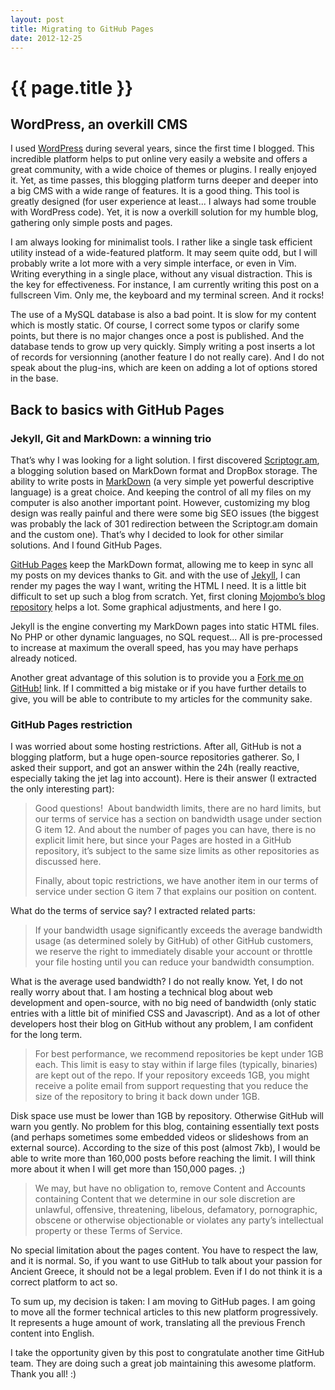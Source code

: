 ```yaml
---
layout: post
title: Migrating to GitHub Pages
date: 2012-12-25
---
```


# {{ page.title }}

## WordPress, an overkill CMS

I used [WordPress](http://wordpress.org) during several years, since the first time I blogged. This incredible platform helps to put online very easily a website and offers a great community, with a wide choice of themes or plugins. I really enjoyed it. Yet, as time passes, this blogging platform turns deeper and deeper into a big CMS with a wide range of features. It is a good thing. This tool is greatly designed (for user experience at least... I always had some trouble with WordPress code). Yet, it is now a overkill solution for my humble blog, gathering only simple posts and pages.

I am always looking for minimalist tools. I rather like a single task efficient utility instead of a wide-featured platform. It may seem quite odd, but I will probably write a lot more with a very simple interface, or even in Vim. Writing everything in a single place, without any visual distraction. This is the key for effectiveness. For instance, I am currently writing this post on a fullscreen Vim. Only me, the keyboard and my terminal screen. And it rocks!

The use of a MySQL database is also a bad point. It is slow for my content which is mostly static. Of course, I correct some typos or clarify some points, but there is no major changes once a post is published. And the database tends to grow up very quickly. Simply writing a post inserts a lot of records for versionning (another feature I do not really care). And I do not speak about the plug-ins, which are keen on adding a lot of options stored in the base.

## Back to basics with GitHub Pages

### Jekyll, Git and MarkDown: a winning trio

That’s why I was looking for a light solution. I first discovered [Scriptogr.am](http://scriptogr.am), a blogging solution based on MarkDown format and DropBox storage. The ability to write posts in [MarkDown](http://en.wikipedia.org/wiki/Markdown) (a very simple yet powerful descriptive language) is a great choice. And keeping the control of all my files on my computer is also another important point. However, customizing my blog design was really painful and there were some big SEO issues (the biggest was probably the lack of 301 redirection between the Scriptogr.am domain and the custom one). That’s why I decided to look for other similar solutions. And I found GitHub Pages.

[GitHub Pages](http://pages.github.com/) keep the MarkDown format, allowing me to keep in sync all my posts on my devices thanks to Git. and with the use of [Jekyll](https://github.com/mojombo/jekyll), I can render my pages the way I want, writing the HTML I need. It is a little bit difficult to set up such a blog from scratch. Yet, first cloning [Mojombo’s blog repository](https://github.com/mojombo/mojombo.github.com) helps a lot. Some graphical adjustments, and here I go.

Jekyll is the engine converting my MarkDown pages into static HTML files. No PHP or other dynamic languages, no SQL request... All is pre-processed to increase at maximum the overall speed, has you may have perhaps already noticed.

Another great advantage of this solution is to provide you a [Fork me on GitHub!](https://github.com/jpetitcolas/jpetitcolas.github.com) link. If I committed a big mistake or if you have further details to give, you will be able to contribute to my articles for the community sake.

### GitHub Pages restriction

I was worried about some hosting restrictions. After all, GitHub is not a blogging platform, but a huge open-source repositories gatherer. So, I asked their support, and got an answer within the 24h (really reactive, especially taking the jet lag into account). Here is their answer (I extracted the only interesting part):

> Good questions!  About bandwidth limits, there are no hard limits, but our terms of service has a section on bandwidth usage under section G item 12. And about the number of pages you can have, there is no explicit limit here, but since your Pages are hosted in a GitHub repository, it’s subject to the same size limits as other repositories as discussed here.
> 
> Finally, about topic restrictions, we have another item in our terms of service under section G item 7 that explains our position on content.

What do the terms of service say? I extracted related parts:

> If your bandwidth usage significantly exceeds the average bandwidth usage (as determined solely by GitHub) of other GitHub customers, we reserve the right to immediately disable your account or throttle your file hosting until you can reduce your bandwidth consumption.

What is the average used bandwidth? I do not really know. Yet, I do not really worry about that. I am hosting a technical blog about web development and open-source, with no big need of bandwidth (only static entries with a little bit of minified CSS and Javascript). And as a lot of other developers host their blog on GitHub without any problem, I am confident for the long term.

> For best performance, we recommend repositories be kept under 1GB each. This limit is easy to stay within if large files (typically, binaries) are kept out of the repo. If your repository exceeds 1GB, you might receive a polite email from support requesting that you reduce the size of the repository to bring it back down under 1GB.

Disk space use must be lower than 1GB by repository. Otherwise GitHub will warn you gently. No problem for this blog, containing essentially text posts (and perhaps sometimes some embedded videos or slideshows from an external source). According to the size of this post (almost 7kb), I would be able to write more than 160,000 posts before reaching the limit. I will think more about it when I will get more than 150,000 pages. ;)

> We may, but have no obligation to, remove Content and Accounts containing Content that we determine in our sole discretion are unlawful, offensive, threatening, libelous, defamatory, pornographic, obscene or otherwise objectionable or violates any party’s intellectual property or these Terms of Service.

No special limitation about the pages content. You have to respect the law, and it is normal. So, if you want to use GitHub to talk about your passion for Ancient Greece, it should not be a legal problem. Even if I do not think it is a correct platform to act so.

To sum up, my decision is taken: I am moving to GitHub pages. I am going to move all the former technical articles to this new platform progressively. It represents a huge amount of work, translating all the previous French content into English.

I take the opportunity given by this post to congratulate another time GitHub team. They are doing such a great job maintaining this awesome platform. Thank you all! :)
